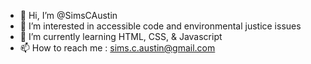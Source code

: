 - 👋 Hi, I’m @SimsCAustin
- 👀 I’m interested in accessible code and environmental justice issues
- 🌱 I’m currently learning HTML, CSS, & Javascript
- 📫 How to reach me : sims.c.austin@gmail.com

<!---
SimsCAustin/SimsCAustin is a ✨ special ✨ repository because its `README.md` (this file) appears on your GitHub profile.
You can click the Preview link to take a look at your changes.
--->
